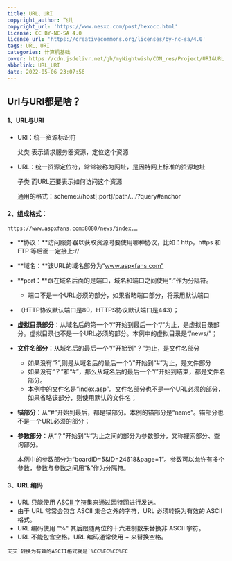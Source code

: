 ```yaml
---
title: URL、URI
copyright_author: 飞儿
copyright_url: 'https://www.nesxc.com/post/hexocc.html'
license: CC BY-NC-SA 4.0
license_url: 'https://creativecommons.org/licenses/by-nc-sa/4.0'
tags: URL、URI
categories: 计算机基础
cover: https://cdn.jsdelivr.net/gh/myNightwish/CDN_res/Project/URI&URL.webp
abbrlink: URL_URI
date: 2022-05-06 23:07:56
---
```

## Url与URI都是啥？ ##

#### 1、URL与URI ####

* URI：统一资源标识符         

  父类        表示请求服务器资源，定位这个资源

* URL：统一资源定位符，常常被称为网址，是因特网上标准的资源地址

  子类       而URL还要表示如何访问这个资源

  通用的格式：scheme://host[:port]/path/…/?query#anchor

#### 2、组成格式： ####

```
https://www.aspxfans.com:8080/news/index.…
```

* **协议：**访问服务器以获取资源时要使用哪种协议，比如：http，https 和 FTP 等后面一定接上://

* **域名：**该URL的域名部分为“www.aspxfans.com”

* **port：**跟在域名后面的是端口，域名和端口之间使用“:”作为分隔符。

  * 端口不是一个URL必须的部分，如果省略端口部分，将采用默认端口

* （HTTP协议默认端口是80，HTTPS协议默认端口是443）；

* **虚拟目录部分**：从域名后的第一个“/”开始到最后一个“/”为止，是虚拟目录部分。虚拟目录也不是一个URL必须的部分。本例中的虚拟目录是“/news/”；

* **文件名部分**：从域名后的最后一个“/”开始到“？”为止，是文件名部分

  * 如果没有“?”,则是从域名后的最后一个“/”开始到“#”为止，是文件部分
  * 如果没有“？”和“#”，那么从域名后的最后一个“/”开始到结束，都是文件名部分。
  * 本例中的文件名是“index.asp”。文件名部分也不是一个URL必须的部分，如果省略该部分，则使用默认的文件名；

* **锚部分**：从“#”开始到最后，都是锚部分。本例的锚部分是“name”。锚部分也不是一个URL必须的部分；

* **参数部分**：从“？”开始到“#”为止之间的部分为参数部分，又称搜索部分、查询部分。

  本例中的参数部分为“boardID=5&ID=24618&page=1”。参数可以允许有多个参数，参数与参数之间用“&”作为分隔符。

#### 3、URL 编码 ####

* URL 只能使用 [ASCII 字符集](https://link.juejin.cn?target=https%3A%2F%2Fwww.w3school.com.cn%2Ftags%2Fhtml_ref_ascii.asp)来通过因特网进行发送。
* 由于 URL 常常会包含 ASCII 集合之外的字符，URL 必须转换为有效的 ASCII 格式。
* URL 编码使用 "%" 其后跟随两位的十六进制数来替换非 ASCII 字符。
* URL 不能包含空格。URL 编码通常使用 + 来替换空格。

```
天天`转换为有效的ASCII格式就是`%CC%EC%CC%EC
```
